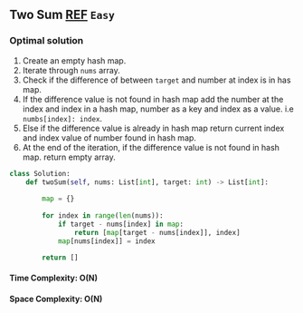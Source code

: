 ## Two Sum [REF](https://leetcode.com/problems/two-sum/description/) `Easy`

### Optimal solution 
1. Create an empty hash map.
2. Iterate through `nums` array.
3. Check if the difference of between `target` and number at index is in has map.
4. If the difference value is not found in hash map add the number at the index and index in a hash map, number as a key and index as a value. i.e `numbs[index]: index`.
5. Else if the difference value is already in hash map return current index and index value of number found in hash map.
 6. At the end of the iteration, if the difference value is not found in hash map. return empty array.

```python
class Solution:
    def twoSum(self, nums: List[int], target: int) -> List[int]:
        
        map = {}
        
        for index in range(len(nums)):
            if target - nums[index] in map:
                return [map[target - nums[index]], index]
            map[nums[index]] = index

        return []
```

#### Time Complexity: O(N) 
#### Space Complexity: O(N)